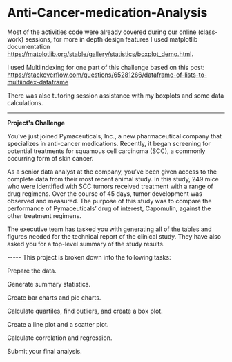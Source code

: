 # Anti-Cancer-medication-Analysis

Most of the activities code were already covered during our online (class-work) sessions, for more in depth design features I used matplotlib documentation https://matplotlib.org/stable/gallery/statistics/boxplot_demo.html.

I used Multiindexing for one part of this challenge based on this post: https://stackoverflow.com/questions/65281266/dataframe-of-lists-to-multiindex-dataframe


There was also tutoring session assistance with my boxplots and some data calculations.

----------------------------------------------------------------------------------
<b> Project's Challenge </b>

You've just joined Pymaceuticals, Inc., a new pharmaceutical company that specializes in anti-cancer medications. Recently, it began screening for potential treatments for squamous cell carcinoma (SCC), a commonly occurring form of skin cancer.

As a senior data analyst at the company, you've been given access to the complete data from their most recent animal study. In this study, 249 mice who were identified with SCC tumors received treatment with a range of drug regimens. Over the course of 45 days, tumor development was observed and measured. The purpose of this study was to compare the performance of Pymaceuticals’ drug of interest, Capomulin, against the other treatment regimens.

The executive team has tasked you with generating all of the tables and figures needed for the technical report of the clinical study. They have also asked you for a top-level summary of the study results.

----- This project is broken down into the following tasks:

Prepare the data.

Generate summary statistics.

Create bar charts and pie charts.

Calculate quartiles, find outliers, and create a box plot.

Create a line plot and a scatter plot.

Calculate correlation and regression.

Submit your final analysis.
